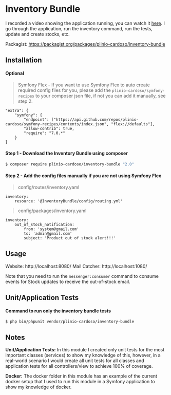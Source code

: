 
# Inventory Bundle

I recorded a video showing the application running, you can watch it [here](https://www.youtube.com/watch?v=FNidmKk1OOs).
I go through the application, run the inventory command, run the tests, update and create stocks, etc.

Packagist: https://packagist.org/packages/plinio-cardoso/inventory-bundle

## Installation

#### Optional

>  Symfony Flex - If you want to use Symfony Flex to auto create required config files for you, please add the `plinio-cardoso/symfony-recipes` to your composer json file, if not you can add it manually, see step 2.

```
"extra": {  
    "symfony": {
        "endpoint": ["https://api.github.com/repos/plinio-cardoso/symfony-recipes/contents/index.json", "flex://defaults"],
        "allow-contrib": true,
        "require": "7.0.*"
    }  
}
```
#### Step 1 - Download the Inventory Bundle using composer

```bash  
$ composer require plinio-cardoso/inventory-bundle "2.0"
```

#### Step 2 - Add the config files manually if you are not using Symfony Flex

> config/routes/inventory.yaml
```
inventory:  
    resource: '@InventoryBundle/config/routing.yml'
```

> config/packages/inventory.yaml
```
inventory:  
    out_of_stock_notification:  
        from: 'system@gmail.com'  
        to: 'admin@gmail.com'  
        subject: 'Product out of stock alert!!!'
```

## Usage

Website: http://localhost:8080/
Mail Catcher: http://localhost:1080/

Note that you need to run the `messenger:consumer` command to consume events for Stock updates to receive the out-of-stock email.

## Unit/Application Tests

#### Command to run only the inventory bundle tests
```
$ php bin/phpunit vendor/plinio-cardoso/inventory-bundle
```

## Notes

**Unit/Application Tests:** In this module I created only unit tests for the most important classes (services) to show my knowledge of this, however, in a real-world scenario I would create all unit tests for all classes and application tests for all controllers/view to achieve 100% of coverage.

**Docker:** The docker folder in this module has an example of the current docker setup that I used to run this module in a Symfony application to show my knowledge of docker.
